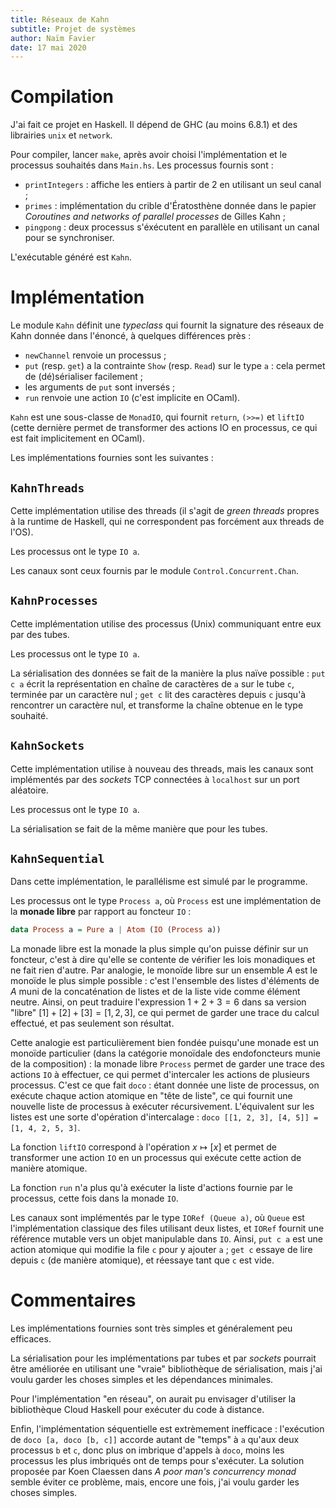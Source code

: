 ```yaml
---
title: Réseaux de Kahn
subtitle: Projet de systèmes
author: Naïm Favier
date: 17 mai 2020
---
```


# Compilation

J'ai fait ce projet en Haskell. Il dépend de GHC (au moins 6.8.1) et des librairies `unix` et `network`.

Pour compiler, lancer `make`, après avoir choisi l'implémentation et le processus souhaités dans `Main.hs`. Les processus fournis sont :

- `printIntegers` : affiche les entiers à partir de 2 en utilisant un seul canal ;
- `primes` : implémentation du crible d'Ératosthène donnée dans le papier *Coroutines and networks of parallel processes* de Gilles Kahn ;
- `pingpong` : deux processus s'éxécutent en parallèle en utilisant un canal pour se synchroniser.

L'exécutable généré est `Kahn`.

# Implémentation

Le module `Kahn` définit une *typeclass* qui fournit la signature des réseaux de Kahn donnée dans l'énoncé, à quelques différences près :

- `newChannel` renvoie un processus ;
- `put` (resp. `get`) a la contrainte `Show` (resp. `Read`) sur le type `a` : cela permet de (dé)sérialiser facilement ;
- les arguments de `put` sont inversés ;
- `run` renvoie une action `IO` (c'est implicite en OCaml).

`Kahn` est une sous-classe de `MonadIO`, qui fournit `return`, `(>>=)` et `liftIO` (cette dernière permet de transformer des actions IO en processus, ce qui est fait implicitement en OCaml).

Les implémentations fournies sont les suivantes :

## `KahnThreads`

Cette implémentation utilise des threads (il s'agit de *green threads* propres à la runtime de Haskell, qui ne correspondent pas forcément aux threads de l'OS).

Les processus ont le type `IO a`.

Les canaux sont ceux fournis par le module `Control.Concurrent.Chan`.

## `KahnProcesses`

Cette implémentation utilise des processus (Unix) communiquant entre eux par des tubes.

Les processus ont le type `IO a`.

La sérialisation des données se fait de la manière la plus naïve possible : `put c a` écrit la représentation en chaîne de caractères de `a` sur le tube `c`, terminée par un caractère nul ; `get c` lit des caractères depuis `c` jusqu'à rencontrer un caractère nul, et transforme la chaîne obtenue en le type souhaité.

## `KahnSockets`

Cette implémentation utilise à nouveau des threads, mais les canaux sont implémentés par des *sockets* TCP connectées à `localhost` sur un port aléatoire.

Les processus ont le type `IO a`.

La sérialisation se fait de la même manière que pour les tubes.

## `KahnSequential`

Dans cette implémentation, le parallélisme est simulé par le programme.

Les processus ont le type `Process a`, où `Process` est une implémentation de la **monade libre** par rapport au foncteur `IO` :

```haskell
data Process a = Pure a | Atom (IO (Process a))
```

La monade libre est la monade la plus simple qu'on puisse définir sur un foncteur, c'est à dire qu'elle se contente de vérifier les lois monadiques et ne fait rien d'autre. Par analogie, le monoïde libre sur un ensemble $A$ est le monoïde le plus simple possible : c'est l'ensemble des listes d'éléments de $A$ muni de la concaténation de listes et de la liste vide comme élément neutre. Ainsi, on peut traduire l'expression $1 + 2 + 3 = 6$ dans sa version "libre" $[1] + [2] + [3] = [1, 2, 3]$, ce qui permet de garder une trace du calcul effectué, et pas seulement son résultat.

Cette analogie est particulièrement bien fondée puisqu'une monade est un monoïde particulier (dans la catégorie monoïdale des endofoncteurs munie de la composition) : la monade libre `Process` permet de garder une trace des actions `IO` à effectuer, ce qui permet d'intercaler les actions de plusieurs processus. C'est ce que fait `doco` : étant donnée une liste de processus, on exécute chaque action atomique en "tête de liste", ce qui fournit une nouvelle liste de processus à exécuter récursivement. L'équivalent sur les listes est une sorte d'opération d'intercalage : `doco [[1, 2, 3], [4, 5]] = [1, 4, 2, 5, 3]`.

La fonction `liftIO` correspond à l'opération $x \mapsto [x]$ et permet de transformer une action `IO` en un processus qui exécute cette action de manière atomique.

La fonction `run` n'a plus qu'à exécuter la liste d'actions fournie par le processus, cette fois dans la monade `IO`.

Les canaux sont implémentés par le type `IORef (Queue a)`, où `Queue` est l'implémentation classique des files utilisant deux listes, et `IORef` fournit une référence mutable vers un objet manipulable dans `IO`. Ainsi, `put c a` est une action atomique qui modifie la file `c` pour y ajouter `a` ; `get c` essaye de lire depuis `c` (de manière atomique), et réessaye tant que `c` est vide.

# Commentaires

Les implémentations fournies sont très simples et généralement peu efficaces.

La sérialisation pour les implémentations par tubes et par *sockets* pourrait être améliorée en utilisant une "vraie" bibliothèque de sérialisation, mais j'ai voulu garder les choses simples et les dépendances minimales.

Pour l'implémentation "en réseau", on aurait pu envisager d'utiliser la bibliothèque Cloud Haskell pour exécuter du code à distance.

Enfin, l'implémentation séquentielle est extrèmement inefficace : l'exécution de `doco [a, doco [b, c]]` accorde autant de "temps" à `a` qu'aux deux processus `b` et `c`, donc plus on imbrique d'appels à `doco`, moins les processus les plus imbriqués ont de temps pour s'exécuter. La solution proposée par Koen Claessen dans *A poor man's concurrency monad* semble éviter ce problème, mais, encore une fois, j'ai voulu garder les choses simples.